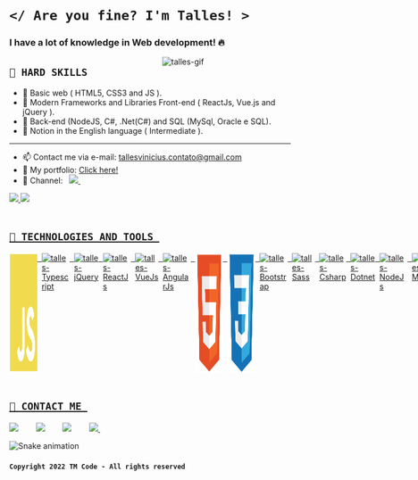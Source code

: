 # `</ Are you fine? I'm Talles! > `

### I have a lot of knowledge in Web development! 🔥

<img align="right" alt="talles-gif" width="230" src="https://user-images.githubusercontent.com/90796934/158072883-42250179-932e-44cc-b6a4-4f8a12cdbb1f.gif">

## `🚀 HARD SKILLS`
- 📌 Basic web ( HTML5, CSS3 and JS ).
- 📌 Modern Frameworks and Libraries Front-end ( ReactJs, Vue.js and jQuery ).
- 📌 Back-end (NodeJS, C#, .Net(C#) and SQL (MySql, Oracle e SQL).
- 📌 Notion in the English language ( Intermediate ). 
______________________________________________________________________________
- 📫 Contact me via e-mail: tallesvinicius.contato@gmail.com
- 💼 My portfolio:   <a href='http://tmcode.tech/' target='_blank'>Click here!</a>
- 🔴 Channel: &nbsp; <a href="https://www.youtube.com/channel/UC9ziKztIWzUwqRxqc-abXFQ" target="_blank"><img src="https://img.shields.io/youtube/channel/subscribers/UC9ziKztIWzUwqRxqc-abXFQ?style=social" target="_blank">
 </a> &nbsp;&nbsp;&nbsp;&nbsp;&nbsp;&nbsp;

 <div>
  <a href="https://github.com/tallesvini">
  <img height="150em" src="https://github-readme-stats.vercel.app/api?username=tallesvini&show_icons=true&theme=react&include_all_commits=true&count_private=true"/>
  <img height="150em" src="https://github-readme-stats.vercel.app/api/top-langs/?username=tallesvini&layout=compact&langs_count=7&theme=react"/>
</div>
 
 <br>
 
 ## `🔖 TECHNOLOGIES AND TOOLS `
 <div style="display: flex"><br>
  
  <img align="center" alt="talles-Js" width="50" src="https://raw.githubusercontent.com/devicons/devicon/master/icons/javascript/javascript-plain.svg">
  &nbsp;&nbsp;
  <img align="center" alt="talles-Typescript" width="50" src="https://cdn.jsdelivr.net/gh/devicons/devicon/icons/typescript/typescript-original.svg" />
  &nbsp;&nbsp;   
  <img align="center" alt="talles-jQuery" width="50" src="https://cdn.jsdelivr.net/gh/devicons/devicon/icons/jquery/jquery-plain.svg">
  &nbsp;&nbsp;
  <img align="center" alt="talles-ReactJs" width="50" src="https://cdn.jsdelivr.net/gh/devicons/devicon/icons/react/react-original.svg">
  &nbsp;&nbsp;
  <img align="center" alt="talles-VueJs" width="50" src="https://cdn.jsdelivr.net/gh/devicons/devicon/icons/vuejs/vuejs-original.svg" />
  &nbsp;&nbsp;
  <img align="center" alt="talles-AngularJs" width="50" src="https://cdn.jsdelivr.net/gh/devicons/devicon/icons/angularjs/angularjs-original.svg" />
  &nbsp;&nbsp;          
  <img align="center" alt="talles-HTML" width="50" src="https://raw.githubusercontent.com/devicons/devicon/master/icons/html5/html5-original.svg">
  &nbsp;&nbsp;
  <img align="center" alt="talles-CSS" width="50" src="https://raw.githubusercontent.com/devicons/devicon/master/icons/css3/css3-original.svg">
  &nbsp;&nbsp; 
  <img  align="center" alt="talles-Bootstrap" width="50" src="https://cdn.jsdelivr.net/gh/devicons/devicon/icons/bootstrap/bootstrap-original.svg" />
  &nbsp;&nbsp; 
  <img align="center" alt="talles-Sass" width="50" src="https://cdn.jsdelivr.net/gh/devicons/devicon/icons/sass/sass-original.svg" />
  &nbsp;&nbsp;                   
  <img align="center" alt="talles-Csharp" width="50"  src="https://cdn.jsdelivr.net/gh/devicons/devicon/icons/csharp/csharp-original.svg" />
  &nbsp;&nbsp; 
  <img align="center" alt="talles-Dotnet" width="50" src="https://cdn.jsdelivr.net/gh/devicons/devicon/icons/dotnetcore/dotnetcore-original.svg" />
  &nbsp;&nbsp; 
  <img align="center" alt="talles-NodeJs" width="50" src="https://cdn.jsdelivr.net/gh/devicons/devicon/icons/nodejs/nodejs-plain.svg" />
  &nbsp;&nbsp;          
  <img  align="center" alt="talles-Mysql" width="50" src="https://cdn.jsdelivr.net/gh/devicons/devicon/icons/mysql/mysql-original-wordmark.svg" />
  &nbsp;&nbsp; 
  <img align="center" alt="talles-Oracle" width="50" src="https://cdn.jsdelivr.net/gh/devicons/devicon/icons/oracle/oracle-original.svg" />
            
  <br></br>
  <img align="center" alt="talles-vscode" src="https://img.shields.io/badge/Visual_Studio_Code-0078D4?style=for-the-badge&logo=visual%20studio%20code&logoColor=white" />
  &nbsp; 
  <img align="center" alt="talles-git" src="https://img.shields.io/badge/GIT-E44C30?style=for-the-badge&logo=git&logoColor=white" />
  &nbsp; 
  <img align="center" alt="talles-win" src="https://img.shields.io/badge/Windows-0078D6?style=for-the-badge&logo=windows&logoColor=white" />
 

</div>
 
 <br>
  
 ## `📩 CONTACT ME `
  
<div> 
  <a href="https://www.linkedin.com/in/tallesvinicius/" target="_blank"><img src="https://img.shields.io/badge/LinkedIn-0077B5?style=for-the-badge&logo=linkedin&logoColor=white"_blank"></a> &nbsp;&nbsp;&nbsp;&nbsp;&nbsp;&nbsp;
  <a href="https://www.instagram.com/talles_code/" target="_blank"><img src="https://img.shields.io/badge/-Instagram-%23E4405F?style=for-the-badge&logo=instagram&logoColor=white" target="_blank"></a> &nbsp;&nbsp;&nbsp;&nbsp;&nbsp;&nbsp;
  <a href = "mailto:tallesvinicius.contato@gmail.com"><img src="https://img.shields.io/badge/Gmail-D14836?style=for-the-badge&logo=gmail&logoColor=white" target="_blank"></a>
   &nbsp;&nbsp;&nbsp;&nbsp;&nbsp;&nbsp;
  <a href="https://github.com/tallesvini" target="_blank"><img src="https://img.shields.io/badge/GitHub-100000?style=for-the-badge&logo=github&logoColor=white" target="_blank">
 </a> &nbsp;&nbsp;&nbsp;&nbsp;&nbsp;&nbsp;
  
</div>

![Snake animation](https://github.com/tallesvini/tallesvini/blob/output/github-contribution-grid-snake.svg)
 
#### `Copyright 2022 TM Code - All rights reserved`
